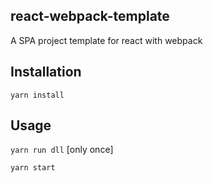 ## react-webpack-template

A SPA project template for react with webpack

## Installation

`yarn install`

## Usage

`yarn run dll` [only once]

`yarn start`

